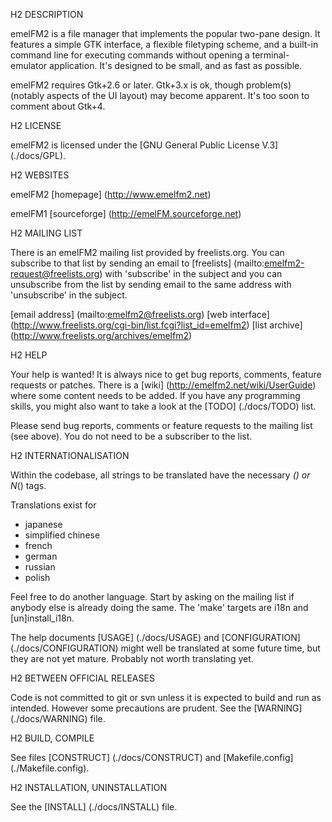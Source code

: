 H2 DESCRIPTION

emelFM2 is a file manager that implements the popular two-pane
design. It features a simple GTK interface, a flexible filetyping
scheme, and a built-in command line for executing commands without
opening a terminal-emulator application. It's designed to be small,
and as fast as possible.

emelFM2 requires Gtk+2.6 or later. Gtk+3.x is ok, though problem(s)
(notably aspects of the UI layout) may become apparent. It's too
soon to comment about Gtk+4.

H2 LICENSE

emelFM2 is licensed under the [GNU General Public License V.3] (./docs/GPL).

H2 WEBSITES

emelFM2       [homepage] (http://www.emelfm2.net)

emelFM1       [sourceforge] (http://emelFM.sourceforge.net)

H2 MAILING LIST

There is an emelFM2 mailing list provided by freelists.org. You
can subscribe to that list by sending an email to [freelists]
(mailto:emelfm2-request@freelists.org) with 'subscribe' in the subject
and you can unsubscribe from the list by sending email to the
same address with 'unsubscribe' in the subject.

[email address] (mailto:emelfm2@freelists.org)
[web interface] (http://www.freelists.org/cgi-bin/list.fcgi?list_id=emelfm2)
[list archive] (http://www.freelists.org/archives/emelfm2)

H2 HELP

Your help is wanted! It is always nice to get bug reports, comments,
feature requests or patches. There is a [wiki] (http://emelfm2.net/wiki/UserGuide) where some content needs
to be added. If you have any programming skills, you might also want
to take a look at the [TODO] (./docs/TODO) list.

Please send bug reports, comments or feature requests to the mailing
list (see above). You do not need to be a subscriber to the list.

H2 INTERNATIONALISATION

Within the codebase, all strings to be translated have the necessary
_() or N_() tags.

Translations exist for
 * japanese
 * simplified chinese
 * french
 * german
 * russian
 * polish

Feel free to do another language. Start by asking on the mailing
list if anybody else is already doing the same. The 'make' targets are
i18n and [un]install_i18n.

The help documents [USAGE] (./docs/USAGE) and [CONFIGURATION] (./docs/CONFIGURATION) might well be translated
at some future time, but they are not yet mature.
Probably not worth translating yet.

H2 BETWEEN OFFICIAL RELEASES

Code is not committed to git or svn unless it is expected to build and run
as intended. However some precautions are prudent. See the [WARNING] (./docs/WARNING) file.

H2 BUILD, COMPILE

See files [CONSTRUCT] (./docs/CONSTRUCT) and [Makefile.config] (./Makefile.config).

H2 INSTALLATION, UNINSTALLATION

See the [INSTALL] (./docs/INSTALL) file.
